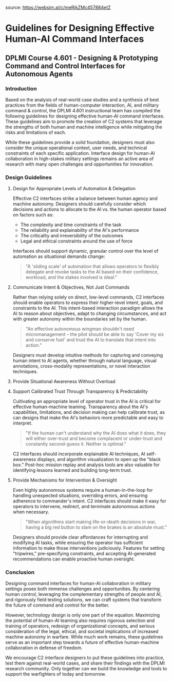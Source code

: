 
source: https://websim.ai/c/meRjkZMc457884etZ

# Guidelines for Designing Effective Human-AI Command Interfaces

## DPLMI Course 4.601 - Designing & Prototyping Command and Control Interfaces for Autonomous Agents

### Introduction

Based on the analysis of real-world case studies and a synthesis of best practices from the fields of human-computer interaction, AI, and military command & control, the DPLMI 4.601 instructional team has compiled the following guidelines for designing effective human-AI command interfaces. These guidelines aim to promote the creation of C2 systems that leverage the strengths of both human and machine intelligence while mitigating the risks and limitations of each.

While these guidelines provide a solid foundation, designers must also consider the unique operational context, user needs, and technical constraints of each specific application. Interface design for human-AI collaboration in high-stakes military settings remains an active area of research with many open challenges and opportunities for innovation.

### Design Guidelines

1. Design for Appropriate Levels of Automation & Delegation
    
    Effective C2 interfaces strike a balance between human agency and machine autonomy. Designers should carefully consider which decisions and actions to allocate to the AI vs. the human operator based on factors such as:
    
    - The complexity and time constraints of the task
    - The reliability and explainability of the AI's performance
    - The criticality and irreversibility of the outcomes
    - Legal and ethical constraints around the use of force
    
    Interfaces should support dynamic, granular control over the level of automation as situational demands change:
    
    > "A 'sliding scale' of automation that allows operators to flexibly delegate and revoke tasks to the AI based on their confidence, workload, and the stakes involved is ideal."
    
2. Communicate Intent & Objectives, Not Just Commands
    
    Rather than relying solely on direct, low-level commands, C2 interfaces should enable operators to express their higher-level intent, goals, and constraints to the AI. This intent-based interaction paradigm allows the AI to reason about objectives, adapt to changing circumstances, and act with greater autonomy within the boundaries set by the human.
    
    > "An effective autonomous wingman shouldn't need micromanagement – the pilot should be able to say 'Cover my six and conserve fuel' and trust the AI to translate that intent into action."
    
    Designers must develop intuitive methods for capturing and conveying human intent to AI agents, whether through natural language, visual annotations, cross-modality representations, or novel interaction techniques.
    
3. Provide Situational Awareness Without Overload
    
4. Support Calibrated Trust Through Transparency & Predictability
    
    Cultivating an appropriate level of operator trust in the AI is critical for effective human-machine teaming. Transparency about the AI's capabilities, limitations, and decision making can help calibrate trust, as can designs that make the AI's behaviors more predictable and easy to interpret.
    
    > "If the human can't understand why the AI does what it does, they will either over-trust and become complacent or under-trust and constantly second-guess it. Neither is optimal."
    
    C2 interfaces should incorporate explainable AI techniques, AI self-awareness displays, and algorithm visualization to open up the "black box." Post-hoc mission replay and analysis tools are also valuable for identifying lessons learned and building long-term trust.
    
5. Provide Mechanisms for Intervention & Oversight
    
    Even highly autonomous systems require a human-in-the-loop for handling unexpected situations, overriding errors, and ensuring adherence to commander's intent. C2 interfaces should make it easy for operators to intervene, redirect, and terminate autonomous actions when necessary.
    
    > "When algorithms start making life-or-death decisions in war, having a big red button to slam on the brakes is an absolute must."
    
    Designers should provide clear affordances for interrupting and modifying AI tasks, while ensuring the operator has sufficient information to make those interventions judiciously. Features for setting "tripwires," pre-specifying constraints, and accepting AI-generated recommendations can enable proactive human oversight.
    

### Conclusion

Designing command interfaces for human-AI collaboration in military settings poses both immense challenges and opportunities. By centering human control, leveraging the complementary strengths of people and AI, and rigorously field testing solutions, we can craft systems that transform the future of command and control for the better.

However, technology design is only one part of the equation. Maximizing the potential of human-AI teaming also requires rigorous selection and training of operators, redesign of organizational concepts, and serious consideration of the legal, ethical, and societal implications of increased machine autonomy in warfare. While much work remains, these guidelines serve as an important step towards a future of effective human-machine collaboration in defense of freedom.

We encourage C2 interface designers to put these guidelines into practice, test them against real-world cases, and share their findings with the DPLMI research community. Only together can we build the knowledge and tools to support the warfighters of today and tomorrow.
